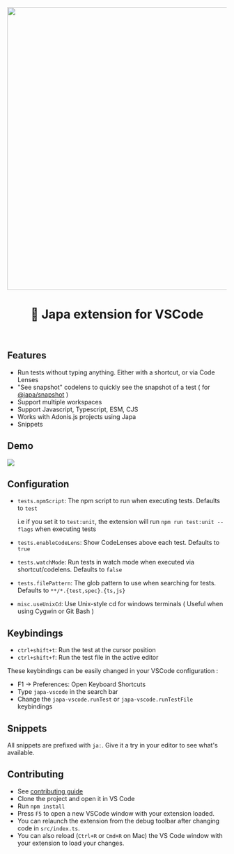 <div align="center">
  <img width="650px" src="https://user-images.githubusercontent.com/8337858/187943614-8faa9500-d7e8-463c-b5f7-3ece742827fd.png" />
  <h1>🧪 Japa extension for VSCode</h1> <br/>
</div>

## Features
* Run tests without typing anything. Either with a shortcut, or via Code Lenses
* "See snapshot" codelens to quickly see the snapshot of a test ( for [@japa/snapshot](https://github.com/japa/snapshot) )
* Support multiple workspaces
* Support Javascript, Typescript, ESM, CJS
* Works with Adonis.js projects using Japa
* Snippets

## Demo
![](https://user-images.githubusercontent.com/8337858/187944316-c1b5f0c4-2ea2-46f1-9437-a7433db8a2eb.gif)

## Configuration
- `tests.npmScript`: The npm script to run when executing tests. Defaults to `test`

  i.e if you set it to `test:unit`, the extension will run `npm run test:unit --flags` when executing tests
- `tests.enableCodeLens`: Show CodeLenses above each test. Defaults to `true`
- `tests.watchMode`: Run tests in watch mode when executed via shortcut/codelens. Defaults to `false`
- `tests.filePattern`: The glob pattern to use when searching for tests. Defaults to `**/*.{test,spec}.{ts,js}`
- `misc.useUnixCd`: Use Unix-style cd for windows terminals ( Useful when using Cygwin or Git Bash )

## Keybindings
- `ctrl+shift+t`: Run the test at the cursor position
- `ctrl+shift+f`: Run the test file in the active editor

These keybindings can be easily changed in your VSCode configuration : 

- F1 -> Preferences: Open Keyboard Shortcuts
- Type `japa-vscode` in the search bar
- Change the `japa-vscode.runTest` or `japa-vscode.runTestFile` keybindings

## Snippets

All snippets are prefixed with `ja:`. Give it a try in your editor to see what's available.

## Contributing
* See [contributing guide](./.github/CONTRIBUTING.md)
* Clone the project and open it in VS Code
* Run `npm install`
* Press `F5` to open a new VSCode window with your extension loaded.
* You can relaunch the extension from the debug toolbar after changing code in `src/index.ts`.
* You can also reload (`Ctrl+R` or `Cmd+R` on Mac) the VS Code window with your extension to load your changes.
